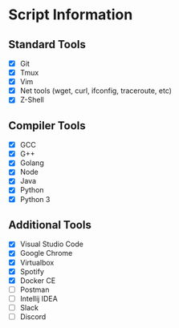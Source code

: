 # Script Information

## Standard Tools

- [x] Git
- [x] Tmux
- [x] Vim
- [x] Net tools (wget, curl, ifconfig, traceroute, etc)
- [x] Z-Shell

## Compiler Tools

- [x] GCC
- [x] G++
- [x] Golang
- [x] Node
- [x] Java
- [x] Python
- [x] Python 3

## Additional Tools

- [x] Visual Studio Code
- [x] Google Chrome
- [x] Virtualbox
- [x] Spotify
- [x] Docker CE
- [ ] Postman
- [ ] Intellij IDEA
- [ ] Slack
- [ ] Discord
